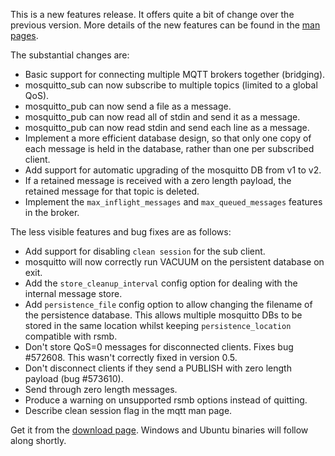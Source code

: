 <!--
.. title: Version 0.6 released
.. slug: version-0-6-released
.. date: 2010-05-05 22:57:20
.. tags: Releases
.. category:
.. link:
.. description:
.. type: text
-->

This is a new features release. It offers quite a bit of change over the
previous version. More details of the new features can be found in the
[man pages].

The substantial changes are:

 * Basic support for connecting multiple MQTT brokers together (bridging).
 * mosquitto_sub can now subscribe to multiple topics (limited to a global
   QoS).
 * mosquitto_pub can now send a file as a message.
 * mosquitto_pub can now read all of stdin and send it as a message.
 * mosquitto_pub can now read stdin and send each line as a message.
 * Implement a more efficient database design, so that only one copy of each
   message is held in the database, rather than one per subscribed client.
 * Add support for automatic upgrading of the mosquitto DB from v1 to v2.
 * If a retained message is received with a zero length payload, the retained
   message for that topic is deleted.
 * Implement the `max_inflight_messages` and `max_queued_messages` features in
   the broker.

The less visible features and bug fixes are as follows:

 * Add support for disabling `clean session` for the sub client.
 * mosquitto will now correctly run VACUUM on the persistent database on exit.
 * Add the `store_cleanup_interval` config option for dealing with the internal
   message store.
 * Add `persistence_file` config option to allow changing the filename of the
   persistence database. This allows multiple mosquitto DBs to be stored in the
   same location whilst keeping `persistence_location` compatible with rsmb.
 * Don't store QoS=0 messages for disconnected clients. Fixes bug #572608. This
   wasn't correctly fixed in version 0.5.
 * Don't disconnect clients if they send a PUBLISH with zero length payload
   (bug #573610).
 * Send through zero length messages.
 * Produce a warning on unsupported rsmb options instead of quitting.
 * Describe clean session flag in the mqtt man page.

Get it from the [download page]. Windows and Ubuntu binaries will follow along
shortly.

[man pages]: /documentation
[download page]: /download
